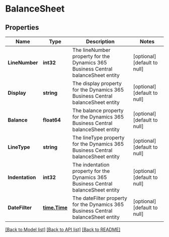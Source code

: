 # BalanceSheet

## Properties
Name | Type | Description | Notes
------------ | ------------- | ------------- | -------------
**LineNumber** | **int32** | The lineNumber property for the Dynamics 365 Business Central balanceSheet entity | [optional] [default to null]
**Display** | **string** | The display property for the Dynamics 365 Business Central balanceSheet entity | [optional] [default to null]
**Balance** | **float64** | The balance property for the Dynamics 365 Business Central balanceSheet entity | [optional] [default to null]
**LineType** | **string** | The lineType property for the Dynamics 365 Business Central balanceSheet entity | [optional] [default to null]
**Indentation** | **int32** | The indentation property for the Dynamics 365 Business Central balanceSheet entity | [optional] [default to null]
**DateFilter** | [**time.Time**](time.Time.md) | The dateFilter property for the Dynamics 365 Business Central balanceSheet entity | [optional] [default to null]

[[Back to Model list]](../README.md#documentation-for-models) [[Back to API list]](../README.md#documentation-for-api-endpoints) [[Back to README]](../README.md)

